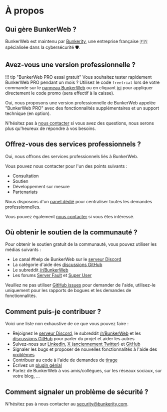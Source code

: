 # À propos

## Qui gère BunkerWeb ?

BunkerWeb est maintenu par [Bunkerity](https://www.bunkerity.com/?utm_campaign=self&utm_source=doc), une entreprise française 🇫🇷 spécialisée dans la cybersécurité 🛡️.

## Avez-vous une version professionnelle ?

!!! tip "BunkerWeb PRO essai gratuit"
    Vous souhaitez tester rapidement BunkerWeb PRO pendant un mois ? Utilisez le code `freetrial` lors de votre commande sur le [panneau BunkerWeb](https://panel.bunkerweb.io/store/bunkerweb-pro?language=french&utm_campaign=self&utm_source=doc) ou en cliquant [ici](https://panel.bunkerweb.io/cart.php?language=french&a=add&pid=19&promocode=freetrial&utm_campaign=self&utm_source=doc) pour appliquer directement le code promo (sera effectif à la caisse).

Oui, nous proposons une version professionnelle de BunkerWeb appelée "BunkerWeb PRO" avec des fonctionnalités supplémentaires et un support technique (en option).

N'hésitez pas à [nous contacter](https://panel.bunkerweb.io/contact.php?language=french&utm_campaign=self&utm_source=doc) si vous avez des questions, nous serons plus qu'heureux de répondre à vos besoins.

## Offrez-vous des services professionnels ?

Oui, nous offrons des services professionnels liés à BunkerWeb.

Vous pouvez nous contacter pour l'un des points suivants :

- Consultation
- Soutien
- Développement sur mesure
- Partenariats

Nous disposons d'un [panel dédié](https://panel.bunkerweb.io/?language=french&utm_campaign=self&utm_source=doc) pour centraliser toutes les demandes professionnelles.

Vous pouvez également [nous contacter](https://panel.bunkerweb.io/contact.php?language=french&utm_campaign=self&utm_source=doc) si vous êtes intéressé.

## Où obtenir le soutien de la communauté ?

Pour obtenir le soutien gratuit de la communauté, vous pouvez utiliser les médias suivants :

- Le canal #help de BunkerWeb sur le [serveur Discord](https://discord.com/invite/fTf46FmtyD)
- La catégorie d'aide des [discussions GitHub](https://github.com/bunkerity/bunkerweb/discussions)
- Le subreddit [/r/BunkerWeb](https://www.reddit.com/r/BunkerWeb)
- Les forums [Server Fault](https://serverfault.com/) et [Super User](https://superuser.com/)

Veuillez ne pas utiliser [GitHub issues](https://github.com/bunkerity/bunkerweb/issues) pour demander de l'aide, utilisez-le uniquement pour les rapports de bogues et les demandes de fonctionnalités.

## Comment puis-je contribuer ?

Voici une liste non exhaustive de ce que vous pouvez faire :

- Rejoignez le [serveur Discord](https://discord.com/invite/fTf46FmtyD), le subreddit [/r/BunkerWeb](https://www.reddit.com/r/BunkerWeb) et les [discussions GitHub](https://github.com/bunkerity/bunkerweb/discussions) pour parler du projet et aider les autres
- Suivez-nous sur [LinkedIn](https://www.linkedin.com/company/bunkerity/), [X (anciennement Twitter)](https://x.com/bunkerity) et [GitHub](https://github.com/bunkerity)
- Signaler les bugs et proposer de nouvelles fonctionnalités à l'aide des [problèmes](https://github.com/bunkerity/bunkerweb/issues)
- Contribuer au code à l'aide de demandes de [tirage](https://github.com/bunkerity/bunkerweb/pulls)
- Écrivez un [plugin génial](plugins.md)
- Parlez de BunkerWeb à vos amis/collègues, sur les réseaux sociaux, sur votre blog, ...

## Comment signaler un problème de sécurité ?

N'hésitez pas à nous contacter au [security@bunkerity.com](mailto:security@bunkerity.com).
